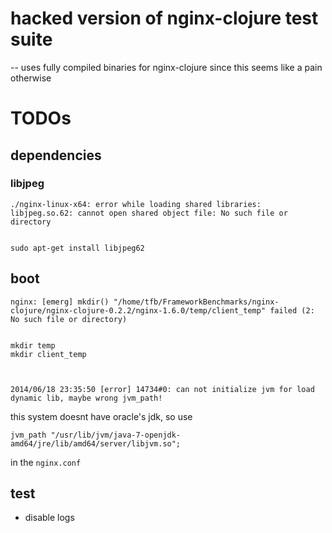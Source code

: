 # hacked version of nginx-clojure test suite


-- uses fully compiled binaries for nginx-clojure since this seems like a pain otherwise







# TODOs



## dependencies


### libjpeg

    ./nginx-linux-x64: error while loading shared libraries: libjpeg.so.62: cannot open shared object file: No such file or directory


    sudo apt-get install libjpeg62



## boot


    nginx: [emerg] mkdir() "/home/tfb/FrameworkBenchmarks/nginx-clojure/nginx-clojure-0.2.2/nginx-1.6.0/temp/client_temp" failed (2: No such file or directory)


    mkdir temp
    mkdir client_temp



    2014/06/18 23:35:50 [error] 14734#0: can not initialize jvm for load dynamic lib, maybe wrong jvm_path!


this system doesnt have oracle's jdk, so use

    jvm_path "/usr/lib/jvm/java-7-openjdk-amd64/jre/lib/amd64/server/libjvm.so";

in the `nginx.conf`



## test

- disable logs
